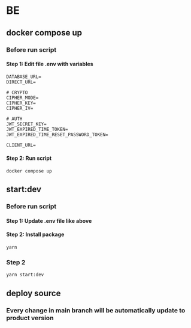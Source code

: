 # BE

## docker compose up

### Before run script

#### Step 1: Edit file .env with variables

```
DATABASE_URL=
DIRECT_URL=

# CRYPTO
CIPHER_MODE=
CIPHER_KEY=
CIPHER_IV=

# AUTH
JWT_SECRET_KEY=
JWT_EXPIRED_TIME_TOKEN=
JWT_EXPIRED_TIME_RESET_PASSWORD_TOKEN=

CLIENT_URL=
```

#### Step 2: Run script

```
docker compose up
```

## start:dev

### Before run script

#### Step 1: Update .env file like above

#### Step 2: Install package

```
yarn

```

### Step 2

```
yarn start:dev
```

## deploy source

### Every change in main branch will be automatically update to product version
